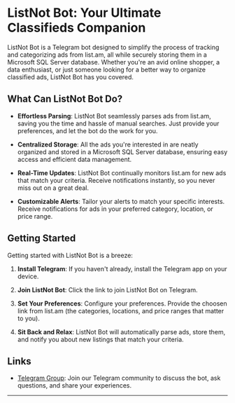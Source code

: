 # ListNot Bot: Your Ultimate Classifieds Companion

ListNot Bot is a Telegram bot designed to simplify the process of tracking and categorizing ads from list.am, all while securely storing them in a Microsoft SQL Server database. Whether you're an avid online shopper, a data enthusiast, or just someone looking for a better way to organize classified ads, ListNot Bot has you covered.

## What Can ListNot Bot Do?

- **Effortless Parsing**: ListNot Bot seamlessly parses ads from list.am, saving you the time and hassle of manual searches. Just provide your preferences, and let the bot do the work for you.

- **Centralized Storage**: All the ads you're interested in are neatly organized and stored in a Microsoft SQL Server database, ensuring easy access and efficient data management.

- **Real-Time Updates**: ListNot Bot continually monitors list.am for new ads that match your criteria. Receive notifications instantly, so you never miss out on a great deal.

- **Customizable Alerts**: Tailor your alerts to match your specific interests. Receive notifications for ads in your preferred category, location, or price range.

## Getting Started

Getting started with ListNot Bot is a breeze:

1. **Install Telegram**: If you haven't already, install the Telegram app on your device.

2. **Join ListNot Bot**: Click the link to join ListNot Bot on Telegram.

3. **Set Your Preferences**: Configure your preferences. Provide the choosen link from list.am (the categories, locations, and price ranges that matter to you).

4. **Sit Back and Relax**: ListNot Bot will automatically parse ads, store them, and notify you about new listings that match your criteria.

## Links

- [Telegram Group](https://t.me/ListNot_bot): Join our Telegram community to discuss the bot, ask questions, and share your experiences.

---
